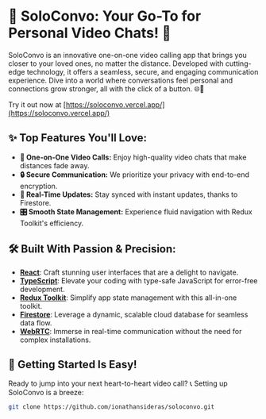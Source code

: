 # 🚀 SoloConvo: Your Go-To for Personal Video Chats! 🎥

SoloConvo is an innovative one-on-one video calling app that brings you closer to your loved ones, no matter the distance. Developed with cutting-edge technology, it offers a seamless, secure, and engaging communication experience. Dive into a world where conversations feel personal and connections grow stronger, all with the click of a button. 🌐💬

Try it out now at [https://soloconvo.vercel.app/](https://soloconvo.vercel.app/)

## ✨ Top Features You'll Love:

-   **👥 One-on-One Video Calls:** Enjoy high-quality video chats that make distances fade away.
-   **🔒 Secure Communication:** We prioritize your privacy with end-to-end encryption.
-   **🔄 Real-Time Updates:** Stay synced with instant updates, thanks to Firestore.
-   **🎛️ Smooth State Management:** Experience fluid navigation with Redux Toolkit's efficiency.

## 🛠️ Built With Passion & Precision:

-   **[React](https://reactjs.org/)**: Craft stunning user interfaces that are a delight to navigate.
-   **[TypeScript](https://www.typescriptlang.org/)**: Elevate your coding with type-safe JavaScript for error-free development.
-   **[Redux Toolkit](https://redux-toolkit.js.org/)**: Simplify app state management with this all-in-one toolkit.
-   **[Firestore](https://firebase.google.com/products/firestore)**: Leverage a dynamic, scalable cloud database for seamless data flow.
-   **[WebRTC](https://webrtc.org/)**: Immerse in real-time communication without the need for complex installations.

## 🚀 Getting Started Is Easy!

Ready to jump into your next heart-to-heart video call? 📞 Setting up SoloConvo is a breeze:

```bash
git clone https://github.com/ionathansideras/soloconvo.git
```
